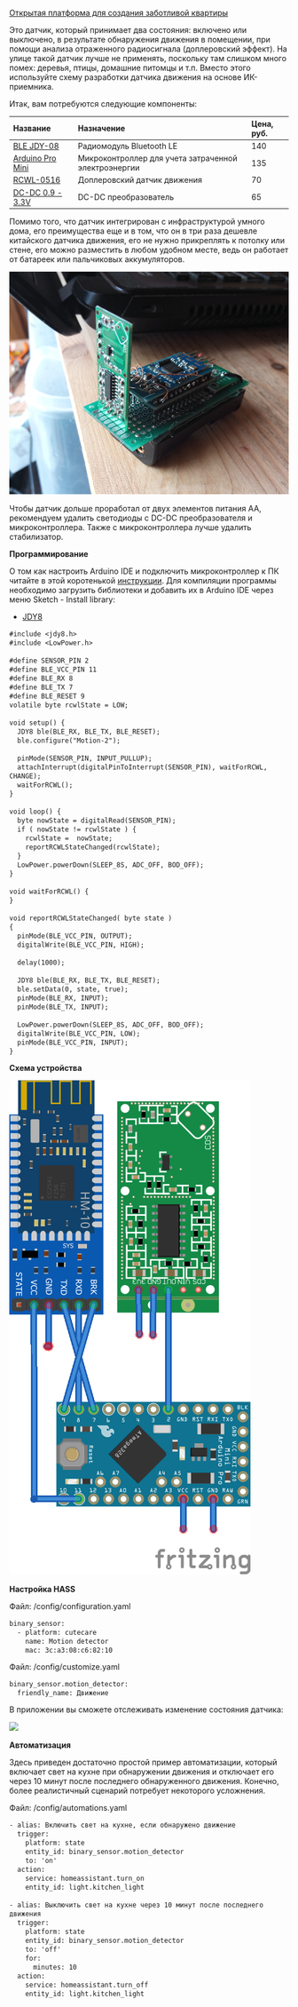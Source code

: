 [Открытая платформа для создания заботливой квартиры](http://cutecare.ru)
 
Это датчик, который принимает два состояния: включено или выключено, в результате обнаружения движения в помещении, при помощи анализа отраженного радиосигнала (доплеровский эффект). На улице такой датчик лучше не применять, поскольку там слишком много помех: деревья, птицы, домашние питомцы и т.п. Вместо этого используйте схему разработки датчика движения на основе ИК-приемника.

Итак, вам потребуются следующие компоненты:

|Название|Назначение|Цена, руб.|
| :----------- |:----------- |:----------- |
|[BLE JDY-08](https://rover.ebay.com/rover/1/711-53200-19255-0/1?icep_id=114&ipn=icep&toolid=20004&campid=5338218090&mpre=https%3A%2F%2Fwww.ebay.com%2Fitm%2FBluetooth-4-0-BLE-Low-Power-CC2541-JDY-08-Support-Airsync-iBeacon-Module%2F322511962233%3FssPageName%3DSTRK%253AMEBIDX%253AIT%26_trksid%3Dp2057872.m2749.l2649)|Радиомодуль Bluetooth LE|140|
|[Arduino Pro Mini](https://rover.ebay.com/rover/1/711-53200-19255-0/1?icep_id=114&ipn=icep&toolid=20004&campid=5338218090&mpre=https%3A%2F%2Fwww.ebay.com%2Fitm%2F2PCS-New-Pro-Mini-atmega328-Board-5V-16M-Arduino-Compatible-Nano%2F191674251828%3FssPageName%3DSTRK%253AMEBIDX%253AIT%26_trksid%3Dp2057872.m2749.l2649)|Микроконтроллер для учета затраченной электроэнергии|135|
|[RCWL-0516](https://amperkot.ru/products/doplerovskiy_datchik_dvizheniya_rcwl0516/24327865.html)|Доплеровский датчик движения|70|
|[DC-DC 0.9 - 3.3V](https://rover.ebay.com/rover/1/711-53200-19255-0/1?icep_id=114&ipn=icep&toolid=20004&campid=5338218090&mpre=https%3A%2F%2Fwww.ebay.com%2Fitm%2FDC-Converter-0-9V-3-3V-to-5V-12V-Boost-Step-up-Down-1-8-5V-to-3-3V-Power-Supply-%2F201932734402%3Fvar%3D%26hash%3Ditem0)|DC-DC преобразователь|65|

Помимо того, что датчик интегрирован с инфраструктурой умного дома, его преимущества еще и в том, что он в три раза дешевле китайского датчика движения, его не нужно прикреплять к потолку или стене, его можно разместить в любом удобном месте, ведь он работает от батареек или пальчиковых аккумуляторов.

![Умный радио датчик движения](https://github.com/cutecare/cutecare-docs/blob/master/images/rcwlMovementSensor.png?raw=true)

Чтобы датчик дольше проработал от двух элементов питания АА, рекомендуем удалить светодиоды с DC-DC преобразователя и микроконтроллера. Также с микроконтроллера лучше удалить стабилизатор.

**Программирование**

О том как настроить Arduino IDE и подключить микроконтроллер к ПК читайте в этой коротенькой [инструкции](http://cutecare.readthedocs.io/ru/master/%D0%9C%D0%B8%D0%BA%D1%80%D0%BE%D0%BA%D0%BE%D0%BD%D1%82%D1%80%D0%BE%D0%BB%D0%BB%D0%B5%D1%80%D1%8B/#arduino-pro-mini). Для компиляции программы необходимо загрузить библиотеки и добавить их в Arduino IDE через меню Sketch - Install library:

* [JDY8](https://github.com/cutecare/jdy8/archive/master.zip)

```
#include <jdy8.h>
#include <LowPower.h>

#define SENSOR_PIN 2
#define BLE_VCC_PIN 11
#define BLE_RX 8
#define BLE_TX 7
#define BLE_RESET 9
volatile byte rcwlState = LOW;

void setup() {
  JDY8 ble(BLE_RX, BLE_TX, BLE_RESET);
  ble.configure("Motion-2");

  pinMode(SENSOR_PIN, INPUT_PULLUP);
  attachInterrupt(digitalPinToInterrupt(SENSOR_PIN), waitForRCWL, CHANGE);
  waitForRCWL();
}

void loop() {
  byte nowState = digitalRead(SENSOR_PIN);
  if ( nowState != rcwlState ) {
    rcwlState =  nowState;
    reportRCWLStateChanged(rcwlState);
  }
  LowPower.powerDown(SLEEP_8S, ADC_OFF, BOD_OFF);
}

void waitForRCWL() {
}

void reportRCWLStateChanged( byte state )
{
  pinMode(BLE_VCC_PIN, OUTPUT);
  digitalWrite(BLE_VCC_PIN, HIGH);

  delay(1000);
  
  JDY8 ble(BLE_RX, BLE_TX, BLE_RESET);
  ble.setData(0, state, true);
  pinMode(BLE_RX, INPUT);
  pinMode(BLE_TX, INPUT);

  LowPower.powerDown(SLEEP_8S, ADC_OFF, BOD_OFF);
  digitalWrite(BLE_VCC_PIN, LOW);
  pinMode(BLE_VCC_PIN, INPUT);
}
```

**Схема устройства**

![схема](https://github.com/cutecare/cutecare-docs/blob/master/images/MotionDetectorRadio_bb.png?raw=true)

**Настройка HASS**

Файл: /config/configuration.yaml
```
binary_sensor:
  - platform: cutecare
    name: Motion detector
    mac: 3c:a3:08:c6:82:10
```

Файл: /config/customize.yaml
```
binary_sensor.motion_detector:
  friendly_name: Движение
```

В приложении вы сможете отслеживать изменение состояния датчика:

<img src="https://github.com/cutecare/cutecare-docs/blob/master/images/binary-sensor-jdy08-app.png?raw=true" width="400">

**Автоматизация**

Здесь приведен достаточно простой пример автоматизации, который включает свет на кухне при обнаружении движения и отключает его через 10 минут после последнего обнаруженного движения. Конечно, более реалистичный сценарий потребует некоторого усложнения.

Файл: /config/automations.yaml
```
- alias: Включить свет на кухне, если обнаружено движение
  trigger:
    platform: state
    entity_id: binary_sensor.motion_detector
    to: 'on'
  action:
    service: homeassistant.turn_on
    entity_id: light.kitchen_light

- alias: Выключить свет на кухне через 10 минут после последнего движения
  trigger:
    platform: state
    entity_id: binary_sensor.motion_detector
    to: 'off'
    for:
      minutes: 10
  action:
    service: homeassistant.turn_off
    entity_id: light.kitchen_light
```
